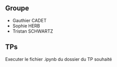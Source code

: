 ## Groupe
- Gauthier CADET
- Sophie HERB
- Tristan SCHWARTZ

## TPs
Executer le fichier .ipynb du dossier du TP souhaité
